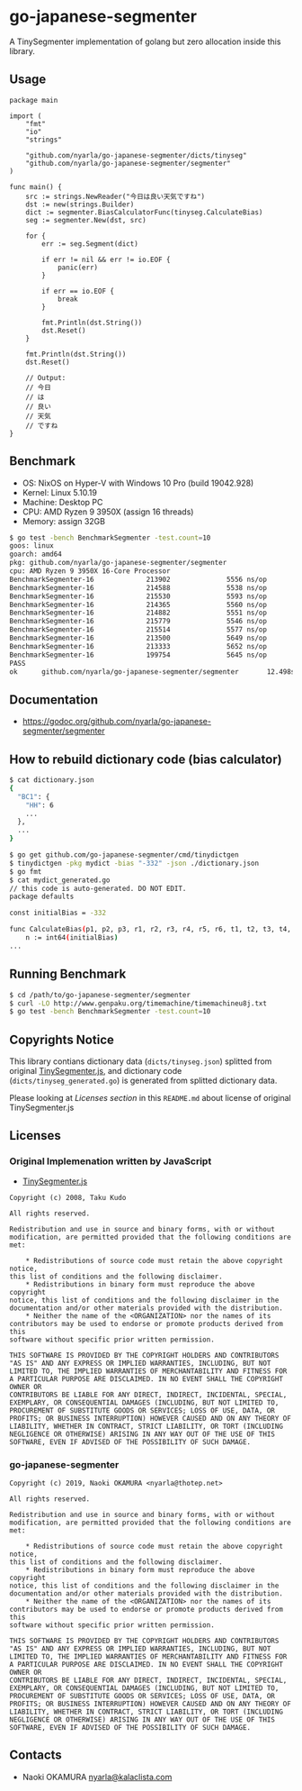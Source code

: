 go-japanese-segmenter
=====================

A TinySegmenter implementation of golang but zero allocation inside this library.

Usage
-----

```golang
package main

import (
	"fmt"
	"io"
	"strings"

	"github.com/nyarla/go-japanese-segmenter/dicts/tinyseg"
	"github.com/nyarla/go-japanese-segmenter/segmenter"
)

func main() {
	src := strings.NewReader("今日は良い天気ですね")
	dst := new(strings.Builder)
	dict := segmenter.BiasCalculatorFunc(tinyseg.CalculateBias)
	seg := segmenter.New(dst, src)

	for {
		err := seg.Segment(dict)

		if err != nil && err != io.EOF {
			panic(err)
		}

		if err == io.EOF {
			break
		}

		fmt.Println(dst.String())
		dst.Reset()
	}

	fmt.Println(dst.String())
	dst.Reset()

	// Output:
	// 今日
	// は
	// 良い
	// 天気
	// ですね
}

```

Benchmark
---------

  * OS: NixOS on Hyper-V with Windows 10 Pro (build 19042.928)
  * Kernel: Linux 5.10.19
  * Machine: Desktop PC
  * CPU: AMD Ryzen 9 3950X (assign 16 threads)
  * Memory: assign 32GB 

```sh
$ go test -bench BenchmarkSegmenter -test.count=10
goos: linux
goarch: amd64
pkg: github.com/nyarla/go-japanese-segmenter/segmenter
cpu: AMD Ryzen 9 3950X 16-Core Processor
BenchmarkSegmenter-16             213902              5556 ns/op               0 B/op          0 allocs/op
BenchmarkSegmenter-16             214588              5538 ns/op               0 B/op          0 allocs/op
BenchmarkSegmenter-16             215530              5593 ns/op               0 B/op          0 allocs/op
BenchmarkSegmenter-16             214365              5560 ns/op               0 B/op          0 allocs/op
BenchmarkSegmenter-16             214882              5551 ns/op               0 B/op          0 allocs/op
BenchmarkSegmenter-16             215779              5546 ns/op               0 B/op          0 allocs/op
BenchmarkSegmenter-16             215514              5577 ns/op               0 B/op          0 allocs/op
BenchmarkSegmenter-16             213500              5649 ns/op               0 B/op          0 allocs/op
BenchmarkSegmenter-16             213333              5652 ns/op               0 B/op          0 allocs/op
BenchmarkSegmenter-16             199754              5645 ns/op               0 B/op          0 allocs/op
PASS
ok      github.com/nyarla/go-japanese-segmenter/segmenter       12.498s
```

Documentation
-------------

  * <https://godoc.org/github.com/nyarla/go-japanese-segmenter/segmenter>

How to rebuild dictionary code (bias calculator)
------------------------------------------------

```sh
$ cat dictionary.json
{
  "BC1": {
    "HH": 6
    ...
  },
  ...
}

$ go get github.com/go-japanese-segmenter/cmd/tinydictgen
$ tinydictgen -pkg mydict -bias "-332" -json ./dictionary.json
$ go fmt
$ cat mydict_generated.go
// this code is auto-generated. DO NOT EDIT.
package defaults

const initialBias = -332

func CalculateBias(p1, p2, p3, r1, r2, r3, r4, r5, r6, t1, t2, t3, t4, t5, t6 rune) int64 {
	n := int64(initialBias)
...
```

Running Benchmark
-----------------

```sh
$ cd /path/to/go-japanese-segmenter/segmenter
$ curl -LO http://www.genpaku.org/timemachine/timemachineu8j.txt
$ go test -bench BenchmarkSegmenter -test.count=10
```

Copyrights Notice
-----------------

This library contians dictionary data (`dicts/tinyseg.json`) splitted from original [TinySegmenter.js](http://chasen.org/~taku/software/TinySegmenter/),
and dictionary code (`dicts/tinyseg_generated.go`) is generated from splitted dictionary data. 

Please looking at _Licenses section_ in this `README.md` about license of original TinySegmenter.js 

Licenses
--------

### Original Implemenation written by JavaScript

  * [TinySegmenter.js](http://chasen.org/~taku/software/TinySegmenter/)

```
Copyright (c) 2008, Taku Kudo

All rights reserved.

Redistribution and use in source and binary forms, with or without
modification, are permitted provided that the following conditions are met:

    * Redistributions of source code must retain the above copyright notice,
this list of conditions and the following disclaimer.
    * Redistributions in binary form must reproduce the above copyright
notice, this list of conditions and the following disclaimer in the
documentation and/or other materials provided with the distribution.
    * Neither the name of the <ORGANIZATION> nor the names of its
contributors may be used to endorse or promote products derived from this
software without specific prior written permission.

THIS SOFTWARE IS PROVIDED BY THE COPYRIGHT HOLDERS AND CONTRIBUTORS
"AS IS" AND ANY EXPRESS OR IMPLIED WARRANTIES, INCLUDING, BUT NOT
LIMITED TO, THE IMPLIED WARRANTIES OF MERCHANTABILITY AND FITNESS FOR
A PARTICULAR PURPOSE ARE DISCLAIMED. IN NO EVENT SHALL THE COPYRIGHT OWNER OR
CONTRIBUTORS BE LIABLE FOR ANY DIRECT, INDIRECT, INCIDENTAL, SPECIAL,
EXEMPLARY, OR CONSEQUENTIAL DAMAGES (INCLUDING, BUT NOT LIMITED TO,
PROCUREMENT OF SUBSTITUTE GOODS OR SERVICES; LOSS OF USE, DATA, OR
PROFITS; OR BUSINESS INTERRUPTION) HOWEVER CAUSED AND ON ANY THEORY OF
LIABILITY, WHETHER IN CONTRACT, STRICT LIABILITY, OR TORT (INCLUDING
NEGLIGENCE OR OTHERWISE) ARISING IN ANY WAY OUT OF THE USE OF THIS
SOFTWARE, EVEN IF ADVISED OF THE POSSIBILITY OF SUCH DAMAGE.
```

### go-japanese-segmenter

```
Copyright (c) 2019, Naoki OKAMURA <nyarla@thotep.net>

All rights reserved.

Redistribution and use in source and binary forms, with or without
modification, are permitted provided that the following conditions are met:

    * Redistributions of source code must retain the above copyright notice,
this list of conditions and the following disclaimer.
    * Redistributions in binary form must reproduce the above copyright
notice, this list of conditions and the following disclaimer in the
documentation and/or other materials provided with the distribution.
    * Neither the name of the <ORGANIZATION> nor the names of its
contributors may be used to endorse or promote products derived from this
software without specific prior written permission.

THIS SOFTWARE IS PROVIDED BY THE COPYRIGHT HOLDERS AND CONTRIBUTORS
"AS IS" AND ANY EXPRESS OR IMPLIED WARRANTIES, INCLUDING, BUT NOT
LIMITED TO, THE IMPLIED WARRANTIES OF MERCHANTABILITY AND FITNESS FOR
A PARTICULAR PURPOSE ARE DISCLAIMED. IN NO EVENT SHALL THE COPYRIGHT OWNER OR
CONTRIBUTORS BE LIABLE FOR ANY DIRECT, INDIRECT, INCIDENTAL, SPECIAL,
EXEMPLARY, OR CONSEQUENTIAL DAMAGES (INCLUDING, BUT NOT LIMITED TO,
PROCUREMENT OF SUBSTITUTE GOODS OR SERVICES; LOSS OF USE, DATA, OR
PROFITS; OR BUSINESS INTERRUPTION) HOWEVER CAUSED AND ON ANY THEORY OF
LIABILITY, WHETHER IN CONTRACT, STRICT LIABILITY, OR TORT (INCLUDING
NEGLIGENCE OR OTHERWISE) ARISING IN ANY WAY OUT OF THE USE OF THIS
SOFTWARE, EVEN IF ADVISED OF THE POSSIBILITY OF SUCH DAMAGE.
```

Contacts
--------

  * Naoki OKAMURA <nyarla@kalaclista.com>

